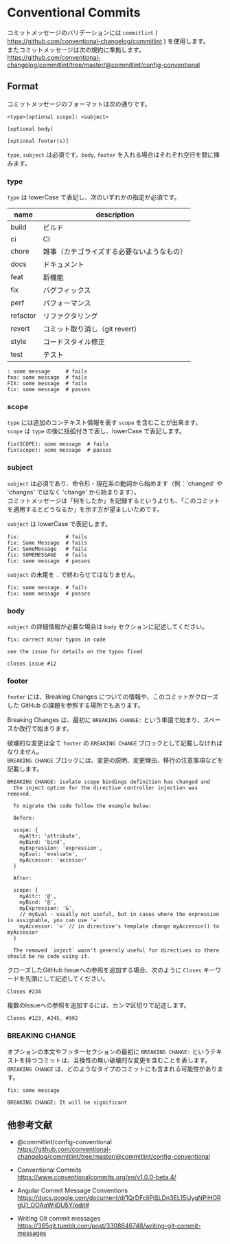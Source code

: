 # Conventional Commits
コミットメッセージのバリデーションには `commitlint` ( https://github.com/conventional-changelog/commitlint ) を使用します。  
またコミットメッセージは次の規約に準拠します。  
https://github.com/conventional-changelog/commitlint/tree/master/@commitlint/config-conventional


## Format
コミットメッセージのフォーマットは次の通りです。

```
<type>[optional scope]: <subject>

[optional body]

[optional footer(s)]
```

`type`, `subject` は必須です。`body`, `footer` を入れる場合はそれぞれ空行を間に挿みます。


### type
`type` は lowerCase で表記し、次のいずれかの指定が必須です。  

| name | description |
| --- | ---|
| build | ビルド |
| ci | CI |
| chore | 雑事（カテゴライズする必要ないようなもの） |
| docs | ドキュメント |
| feat | 新機能 |
| fix | バグフィックス |
| perf | パフォーマンス |
| refactor | リファクタリング |
| revert | コミット取り消し（git revert） |
| style | コードスタイル修正 |
| test | テスト |

```
: some message     # fails
foo: some message  # fails
FIX: some message  # fails
fix: some message  # passes
```

### scope
`type` には追加のコンテキスト情報を表す `scope` を含むことが出来ます。  
`scope` は `type` の後に括弧付きで表し、lowerCase で表記します。

```
fix(SCOPE): some message  # fails
fix(scope): some message  # passes
```

### subject
`subject` は必須であり、命令形・現在系の動詞から始めます（例：'changed' や 'changes' ではなく 'change' から始まります）。  
コミットメッセージは「何をしたか」を記録するというよりも、「このコミットを適用するとどうなるか」を示す方が望ましいためです。

`subject` は lowerCase で表記します。

```
fix:               # fails
fix: Some Message  # fails
fix: SomeMessage   # fails
fix: SOMEMESSAGE   # fails
fix: some message  # passes
```

`subject` の末尾を `.` で終わらせてはなりません。

```
fix: some message. # fails
fix: some message  # passes
```

### body
`subject` の詳細情報が必要な場合は `body` セクションに記述してください。

```
fix: correct minor typos in code

see the issue for details on the typos fixed

closes issue #12
```

### footer
`footer` には、Breaking Changes についての情報や、このコミットがクローズした GitHub の課題を参照する場所でもあります。

Breaking Changes は、最初に `BREAKING CHANGE:` という単語で始まり、スペースか改行で始まります。

破壊的な変更は全て `footer` の `BREAKING CHANGE` ブロックとして記載しなければなりません。  
`BREAKING CHANGE` ブロックには、変更の説明、変更理由、移行の注意事項などを記載します。

```
BREAKING CHANGE: isolate scope bindings definition has changed and
  the inject option for the directive controller injection was removed.
  
  To migrate the code follow the example below:
  
  Before:
  
  scope: {
    myAttr: 'attribute',
    myBind: 'bind',
    myExpression: 'expression',
    myEval: 'evaluate',
    myAccessor: 'accessor'
  }
  
  After:
  
  scope: {
    myAttr: '@',
    myBind: '@',
    myExpression: '&',
    // myEval - usually not useful, but in cases where the expression is assignable, you can use '='
    myAccessor: '=' // in directive's template change myAccessor() to myAccessor
  }
  
  The removed `inject` wasn't generaly useful for directives so there should be no code using it.
```


クローズしたGitHub Issueへの参照を追加する場合、次のように `Closes` キーワードを先頭にして記述してください。

```
Closes #234
```

複数のIssueへの参照を追加するには、カンマ区切りで記述します。

```
Closes #123, #245, #992
```


### BREAKING CHANGE
オプションの本文やフッターセクションの最初に `BREAKING CHANGE:` というテキストを持つコミットは、互換性の無い破壊的な変更を含むことを表します。  
`BREAKING CHANGE` は、どのようなタイプのコミットにも含まれる可能性があります。

```
fix: some message

BREAKING CHANGE: It will be significant
```

## 他参考文献
- @commitlint/config-conventional  
https://github.com/conventional-changelog/commitlint/tree/master/@commitlint/config-conventional

- Conventional Commits  
https://www.conventionalcommits.org/en/v1.0.0-beta.4/

- Angular Commit Message Conventions  
https://docs.google.com/document/d/1QrDFcIiPjSLDn3EL15IJygNPiHORgU1_OOAqWjiDU5Y/edit#

- Writing Git commit messages  
https://365git.tumblr.com/post/3308646748/writing-git-commit-messages